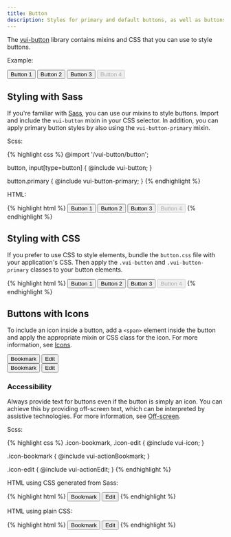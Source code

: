 ```yaml
---
title: Button
description: Styles for primary and default buttons, as well as buttons with icons.
---
```


The [vui-button](https://github.com/Brightspace/valence-ui-button) library contains mixins and CSS that you can use to style buttons.

Example:

<div class="vuiexamplebox vui-typography">
	<button class="vui-button vui-primary">Button 1</button>
	<button class="vui-button">Button 2</button>
	<input class="vui-button" type="button" value="Button 3" />
	<button class="vui-button" disabled="disabled">Button 4</button>
</div>

## Styling with Sass

If you're familiar with [Sass](http://sass-lang.com/), you can use our mixins to style buttons. Import and include the `vui-button` mixin in your CSS selector. In addition, you can apply primary button styles by also using the `vui-button-primary` mixin.

Scss:

{% highlight css %}
@import '<npm module path>/vui-button/button';

button, input[type=button] {
	@include vui-button;
}

button.primary {
	@include vui-button-primary;
}
{% endhighlight %}

HTML:

{% highlight html %}
<button class="primary">Button 1</button>
<button>Button 2</button>
<input type="button" value="Button 3" />
<button disabled="disabled">Button 4</button>
{% endhighlight %}

## Styling with CSS

If you prefer to use CSS to style elements, bundle the `button.css` file with your application's CSS. Then apply the `.vui-button` and `.vui-button-primary` classes to your button elements.

{% highlight html %}
<button class="vui-button vui-primary">Button 1</button>
<button class="vui-button">Button 2</button>
<input class="vui-button" type="button" value="Button 3" />
<button class="vui-button" disabled="disabled">Button 4</button>
{% endhighlight %}

## Buttons with Icons

To include an icon inside a button, add a `<span>` element inside the button and apply the appropriate mixin or CSS class for the icon.  For more information, see [Icons](/components/icons/).

<div class="vuiexamplebox vui-typography">
	<div class="vui-field-row">
		<button class="vui-button">
			<span class="vui-icon-bookmark"></span> Bookmark
		</button>
		<button class="vui-button">
			<span class="vui-icon-edit"></span> Edit
		</button>
	</div>
	<div>
		<button class="vui-button">
			<span class="vui-icon-bookmark"></span>
			<span class="vui-offscreen">Bookmark</span>
		</button>
		<button class="vui-button">
			<span class="vui-icon-edit"></span>
			<span class="vui-offscreen">Edit</span>
		</button>
	</div>
</div>

### Accessibility

Always provide text for buttons even if the button is simply an icon.  You can achieve this by providing off-screen text, which can be interpreted by assistive technologies. For more information, see [Off-screen](/components/offscreen/).

Scss:

{% highlight css %}
.icon-bookmark,
.icon-edit {
	@include vui-icon;
}

.icon-bookmark {
	@include vui-actionBookmark;
}

.icon-edit {
	@include vui-actionEdit;
}
{% endhighlight %}

HTML using CSS generated from Sass:

{% highlight html %}
<button>
	<span class="icon-bookmark"></span>
	<span class="offscreen">Bookmark</span>
</button>
<button>
	<span class="icon-edit"></span>
	Edit
</button>
{% endhighlight %}

HTML using plain CSS:

{% highlight html %}
<button class="vui-button">
	<span class="vui-icon-bookmark"></span>
	<span class="vui-offscreen">Bookmark</span>
</button>
<button class="vui-button">
	<span class="vui-icon-edit"></span>
	Edit
</button>
{% endhighlight %}
